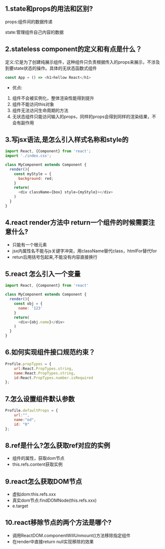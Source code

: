 ## 1.state和props的用法和区别?

props:组件间的数据传递

state:管理组件自己内容的数据

## 2.stateless component的定义和有点是什么？

定义:它是为了创建纯展示组件，这种组件只负责根据传入的props来展示，不涉及到要state状态的操作。具体的无状态函数式组件

```js
const App = () => <h1>hellow React</h1>
```

- 优点:


1. 组件不会被实例化，整体渲染性能得到提升
2. 组件不能访问this对象
3. 组件无法访问生命周期的方法
4. 无状态组件只能访问输入的props，同样的props会得到同样的渲染结果，不会有副作用



## 3.写jsx语法,是怎么引入样式名称和style的
```js
import React, {Component} from 'react';
import './index.css';

class MyComponent extends Component {
  render(){
    const myStyle = {
      background: red;
    }
    return(
      <div className={box} style={myStyle}></div>
    )
  }
}
```


## 4.react render方法中 return一个组件的时候需要注意什么?
- 只能有一个根元素
- jsx内属性名不能与js关键字冲突，用className替代class，htmlFor替代for
- retun后用括号包起来,不能没有内容直接换行


## 5.react 怎么引入一个变量
```js
import React, {Component} from 'react'

class MyComponent extends Component {
  render(){
    const obj = {
      name: '123'
    }
    return(
      <div>{obj.name}</div>
    )
  }
}
```


## 6.如何实现组件接口规范约束？
```js
Profile.propTypes = {
    url:React.PropTypes.string,
    name:React.PropTypes.string,
    id:React.PropTypes.number.isRequired
};
```


## 7.怎么设置组件默认参数
```js
Profile.defaultProps = {
    url:"",
    name:"od",
    id: "0"
};
```


## 8.ref是什么?怎么获取ref对应的实例

- 组件的属性，获取dom节点
- this.refs.content获取实例

## 9.react怎么获取DOM节点

- 虚拟dom:this.refs.xxx
- 真实dom节点:findDOMNode(this.refs.xxx)
- e.target

## 10.react移除节点的两个方法是哪个?

- 调用ReactDOM.componentWillUnmount()方法移除指定组件
- 在render中直接return null实现移除的效果
